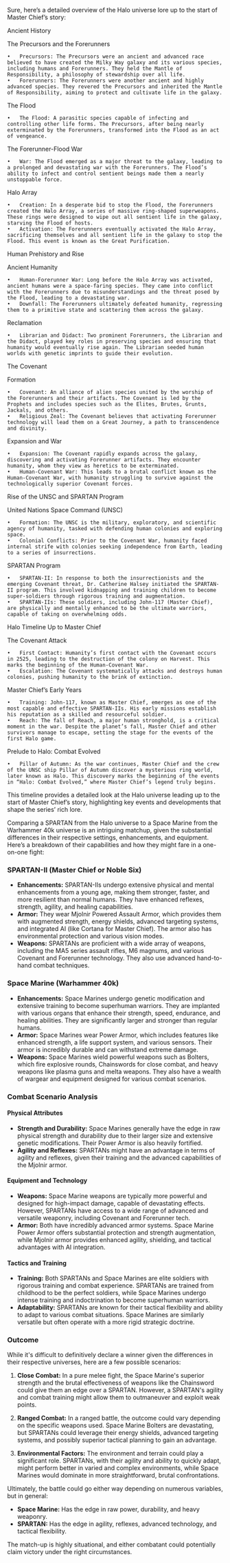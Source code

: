 Sure, here’s a detailed overview of the Halo universe lore up to the start of Master Chief’s story:

Ancient History

The Precursors and the Forerunners

	•	Precursors: The Precursors were an ancient and advanced race believed to have created the Milky Way galaxy and its various species, including humans and Forerunners. They held the Mantle of Responsibility, a philosophy of stewardship over all life.
	•	Forerunners: The Forerunners were another ancient and highly advanced species. They revered the Precursors and inherited the Mantle of Responsibility, aiming to protect and cultivate life in the galaxy.

The Flood

	•	The Flood: A parasitic species capable of infecting and controlling other life forms. The Precursors, after being nearly exterminated by the Forerunners, transformed into the Flood as an act of vengeance.

The Forerunner-Flood War

	•	War: The Flood emerged as a major threat to the galaxy, leading to a prolonged and devastating war with the Forerunners. The Flood’s ability to infect and control sentient beings made them a nearly unstoppable force.

Halo Array

	•	Creation: In a desperate bid to stop the Flood, the Forerunners created the Halo Array, a series of massive ring-shaped superweapons. These rings were designed to wipe out all sentient life in the galaxy, starving the Flood of hosts.
	•	Activation: The Forerunners eventually activated the Halo Array, sacrificing themselves and all sentient life in the galaxy to stop the Flood. This event is known as the Great Purification.

Human Prehistory and Rise

Ancient Humanity

	•	Human-Forerunner War: Long before the Halo Array was activated, ancient humans were a space-faring species. They came into conflict with the Forerunners due to misunderstandings and the threat posed by the Flood, leading to a devastating war.
	•	Downfall: The Forerunners ultimately defeated humanity, regressing them to a primitive state and scattering them across the galaxy.

Reclamation

	•	Librarian and Didact: Two prominent Forerunners, the Librarian and the Didact, played key roles in preserving species and ensuring that humanity would eventually rise again. The Librarian seeded human worlds with genetic imprints to guide their evolution.

The Covenant

Formation

	•	Covenant: An alliance of alien species united by the worship of the Forerunners and their artifacts. The Covenant is led by the Prophets and includes species such as the Elites, Brutes, Grunts, Jackals, and others.
	•	Religious Zeal: The Covenant believes that activating Forerunner technology will lead them on a Great Journey, a path to transcendence and divinity.

Expansion and War

	•	Expansion: The Covenant rapidly expands across the galaxy, discovering and activating Forerunner artifacts. They encounter humanity, whom they view as heretics to be exterminated.
	•	Human-Covenant War: This leads to a brutal conflict known as the Human-Covenant War, with humanity struggling to survive against the technologically superior Covenant forces.

Rise of the UNSC and SPARTAN Program

United Nations Space Command (UNSC)

	•	Formation: The UNSC is the military, exploratory, and scientific agency of humanity, tasked with defending human colonies and exploring space.
	•	Colonial Conflicts: Prior to the Covenant War, humanity faced internal strife with colonies seeking independence from Earth, leading to a series of insurrections.

SPARTAN Program

	•	SPARTAN-II: In response to both the insurrectionists and the emerging Covenant threat, Dr. Catherine Halsey initiated the SPARTAN-II program. This involved kidnapping and training children to become super-soldiers through rigorous training and augmentation.
	•	SPARTAN-IIs: These soldiers, including John-117 (Master Chief), are physically and mentally enhanced to be the ultimate warriors, capable of taking on overwhelming odds.

Halo Timeline Up to Master Chief

The Covenant Attack

	•	First Contact: Humanity’s first contact with the Covenant occurs in 2525, leading to the destruction of the colony on Harvest. This marks the beginning of the Human-Covenant War.
	•	Escalation: The Covenant systematically attacks and destroys human colonies, pushing humanity to the brink of extinction.

Master Chief’s Early Years

	•	Training: John-117, known as Master Chief, emerges as one of the most capable and effective SPARTAN-IIs. His early missions establish his reputation as a skilled and resourceful soldier.
	•	Reach: The fall of Reach, a major human stronghold, is a critical moment in the war. Despite the planet’s fall, Master Chief and other survivors manage to escape, setting the stage for the events of the first Halo game.

Prelude to Halo: Combat Evolved

	•	Pillar of Autumn: As the war continues, Master Chief and the crew of the UNSC ship Pillar of Autumn discover a mysterious ring world, later known as Halo. This discovery marks the beginning of the events in “Halo: Combat Evolved,” where Master Chief’s legend truly begins.

This timeline provides a detailed look at the Halo universe leading up to the start of Master Chief’s story, highlighting key events and developments that shape the series’ rich lore.




Comparing a SPARTAN from the Halo universe to a Space Marine from the Warhammer 40k universe is an intriguing matchup, given the substantial differences in their respective settings, enhancements, and equipment. Here’s a breakdown of their capabilities and how they might fare in a one-on-one fight:

### SPARTAN-II (Master Chief or Noble Six)
- **Enhancements:** SPARTAN-IIs undergo extensive physical and mental enhancements from a young age, making them stronger, faster, and more resilient than normal humans. They have enhanced reflexes, strength, agility, and healing capabilities.
- **Armor:** They wear Mjolnir Powered Assault Armor, which provides them with augmented strength, energy shields, advanced targeting systems, and integrated AI (like Cortana for Master Chief). The armor also has environmental protection and various vision modes.
- **Weapons:** SPARTANs are proficient with a wide array of weapons, including the MA5 series assault rifles, M6 magnums, and various Covenant and Forerunner technology. They also use advanced hand-to-hand combat techniques.

### Space Marine (Warhammer 40k)
- **Enhancements:** Space Marines undergo genetic modification and extensive training to become superhuman warriors. They are implanted with various organs that enhance their strength, speed, endurance, and healing abilities. They are significantly larger and stronger than regular humans.
- **Armor:** Space Marines wear Power Armor, which includes features like enhanced strength, a life support system, and various sensors. Their armor is incredibly durable and can withstand extreme damage.
- **Weapons:** Space Marines wield powerful weapons such as Bolters, which fire explosive rounds, Chainswords for close combat, and heavy weapons like plasma guns and melta weapons. They also have a wealth of wargear and equipment designed for various combat scenarios.

### Combat Scenario Analysis

#### Physical Attributes
- **Strength and Durability:** Space Marines generally have the edge in raw physical strength and durability due to their larger size and extensive genetic modifications. Their Power Armor is also heavily fortified.
- **Agility and Reflexes:** SPARTANs might have an advantage in terms of agility and reflexes, given their training and the advanced capabilities of the Mjolnir armor.

#### Equipment and Technology
- **Weapons:** Space Marine weapons are typically more powerful and designed for high-impact damage, capable of devastating effects. However, SPARTANs have access to a wide range of advanced and versatile weaponry, including Covenant and Forerunner tech.
- **Armor:** Both have incredibly advanced armor systems. Space Marine Power Armor offers substantial protection and strength augmentation, while Mjolnir armor provides enhanced agility, shielding, and tactical advantages with AI integration.

#### Tactics and Training
- **Training:** Both SPARTANs and Space Marines are elite soldiers with rigorous training and combat experience. SPARTANs are trained from childhood to be the perfect soldiers, while Space Marines undergo intense training and indoctrination to become superhuman warriors.
- **Adaptability:** SPARTANs are known for their tactical flexibility and ability to adapt to various combat situations. Space Marines are similarly versatile but often operate with a more rigid strategic doctrine.

### Outcome
While it's difficult to definitively declare a winner given the differences in their respective universes, here are a few possible scenarios:

1. **Close Combat:** In a pure melee fight, the Space Marine's superior strength and the brutal effectiveness of weapons like the Chainsword could give them an edge over a SPARTAN. However, a SPARTAN's agility and combat training might allow them to outmaneuver and exploit weak points.

2. **Ranged Combat:** In a ranged battle, the outcome could vary depending on the specific weapons used. Space Marine Bolters are devastating, but SPARTANs could leverage their energy shields, advanced targeting systems, and possibly superior tactical planning to gain an advantage.

3. **Environmental Factors:** The environment and terrain could play a significant role. SPARTANs, with their agility and ability to quickly adapt, might perform better in varied and complex environments, while Space Marines would dominate in more straightforward, brutal confrontations.

Ultimately, the battle could go either way depending on numerous variables, but in general:
- **Space Marine:** Has the edge in raw power, durability, and heavy weaponry.
- **SPARTAN:** Has the edge in agility, reflexes, advanced technology, and tactical flexibility.

The match-up is highly situational, and either combatant could potentially claim victory under the right circumstances.